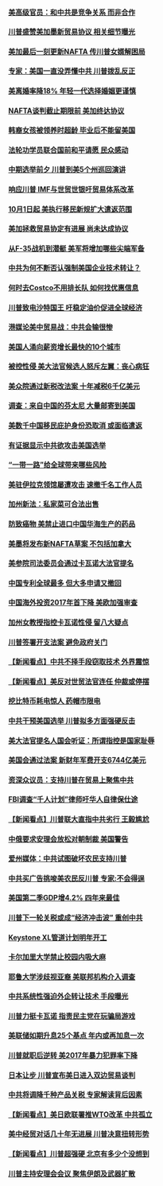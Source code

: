 #### [美高级官员：和中共是竞争关系 而非合作](../pages/nsc412/n10754005.md) 

#### [川普盛赞美加墨新贸易协议 相关细节曝光](../pages/nsc412/n10754004.md) 

#### [美加最后一刻更新NAFTA 传川普女婿解困局](../pages/nsc412/n10753090.md) 

#### [专家：美国一直没弄懂中共 川普拨乱反正](../pages/nsc412/n10753071.md) 

#### [美离婚率降18% 年轻一代选择婚姻更谨慎](../pages/nsc412/n10752797.md) 

#### [NAFTA谈判截止期限前 美加终达协议](../pages/nsc412/n10752737.md) 

#### [韩裔女孩被领养时超龄 毕业后不能留美国](../pages/nsc412/n10752626.md) 

#### [法轮功学员联合国前和平请愿 民众感动](../pages/nsc412/n10752305.md) 

#### [中期选举前夕 川普到美5个州巡回演讲](../pages/nsc412/n10752300.md) 

#### [响应川普  IMF与世贸世银吁贸易体系改革](../pages/nsc412/n10752239.md) 

#### [10月1日起 美执行移民新规扩大遣返范围](../pages/nsc412/n10752212.md) 

#### [美加拯救贸易协定有进展 尚未达成协议](../pages/nsc412/n10752114.md) 

#### [从F-35战机到潜艇 美军将增加哪些尖端军备](../pages/nsc412/n10741274.md) 

#### [中共为何不断否认强制美国企业技术转让？](../pages/nsc412/n10750697.md) 

#### [何时去Costco不用排长队 如何找优惠信息](../pages/nsc412/n10733906.md) 

#### [川普致电沙特国王 吁稳定油价促进全球经济](../pages/nsc412/n10751523.md) 

#### [港媒论美中贸易战：中共会输很惨](../pages/nsc412/n10751525.md) 

#### [美国人涌向薪资增长最快的10个城市](../pages/nsc412/n10733811.md) 

#### [被控性侵 美大法官候选人怒斥左翼：丧心病狂](../pages/nsc412/n10751230.md) 

#### [美众院通过新税改法案 十年减税6千亿美元](../pages/nsc412/n10750888.md) 

#### [调查：来自中国的芬太尼 大量邮寄到美国](../pages/nsc412/n10746608.md) 

#### [美数千中国移民庇护身份恐取消 或面临遣返](../pages/nsc412/n10750638.md) 

#### [有证据显示中共欲攻击美国选举](../pages/nsc412/n10750115.md) 

#### [“一带一路”给全球带来哪些风险](../pages/nsc412/n10742788.md) 

#### [美驻伊拉克领馆屡遭攻击 速撤千名工作人员](../pages/nsc412/n10749876.md) 

#### [加州新法：私家菜可合法出售](../pages/nsc412/n10749522.md) 

#### [防致癌物 美禁止进口中国华海生产的药品](../pages/nsc412/n10749508.md) 

#### [美墨将发布新NAFTA草案 不包括加拿大](../pages/nsc412/n10749336.md) 

#### [美参院司法委员会通过卡瓦诺大法官提名](../pages/nsc412/n10749027.md) 

#### [中国专利全球最多 但大多申请又撤回](../pages/nsc412/n10748651.md) 

#### [中国海外投资2017年首下降 美欧加强审查](../pages/nsc412/n10749054.md) 

#### [加州女教授指控卡瓦诺性侵 留八大疑点](../pages/nsc412/n10749084.md) 

#### [川普签署开支法案 避免政府关门](../pages/nsc412/n10749121.md) 

#### [【新闻看点】中共不择手段窃取技术 外界震惊](../pages/nsc412/n10748942.md) 

#### [【新闻看点】美反对世贸法官连任 仲裁或停摆](../pages/nsc412/n10748715.md) 

#### [挖比特币耗电惊人 药帽市限电](../pages/nsc412/n10747269.md) 

#### [中共干预美国选举 川普拟多方面强硬反击](../pages/nsc412/n10747092.md) 

#### [美大法官提名人国会听证：所谓指控是国家耻辱](../pages/nsc412/n10746612.md) 

#### [美国会通过法案 新财年军费开支6744亿美元](../pages/nsc412/n10746591.md) 

#### [资深众议员：支持川普在贸易上聚焦中共](../pages/nsc412/n10746473.md) 

#### [FBI调查“千人计划”律师吁华人自律保仕途](../pages/nsc412/n10746477.md) 

#### [【新闻看点】川普联大直指中共劣行 王毅尴尬](../pages/nsc412/n10746062.md) 

#### [中俄要求安理会放松对朝制裁 美国警告](../pages/nsc412/n10746374.md) 

#### [爱州媒体：中共试图破坏农民支持川普](../pages/nsc412/n10746257.md) 

#### [中共买广告挑唆美农民反川普 专家:不会得逞](../pages/nsc412/n10746176.md) 

#### [美国第二季GDP增4.2% 四年来最佳](../pages/nsc412/n10746142.md) 

#### [川普下一轮关税或成“经济冲击波” 重创中共](../pages/nsc412/n10744972.md) 

#### [Keystone XL管道计划明年开工](../pages/nsc412/n10744752.md) 

#### [卡尔加里大学禁止校园内吸大麻](../pages/nsc412/n10744628.md) 

#### [耶鲁大学涉歧视亚裔 美联邦机构介入调查](../pages/nsc412/n10744209.md) 

#### [中共系统性强迫外企转让技术 手段曝光](../pages/nsc412/n10744059.md) 

#### [川普力挺卡瓦诺 指责民主党在玩骗局游戏](../pages/nsc412/n10744201.md) 

#### [美联储如期升息25个基点 年内或再加息一次](../pages/nsc412/n10744074.md) 

#### [川普就职后逆转  美2017年暴力犯罪率下降](../pages/nsc412/n10744119.md) 

#### [日本让步 川普宣布美日进入双边贸易谈判](../pages/nsc412/n10744069.md) 

#### [中共将调降千种产品关税 专家解读背后因素](../pages/nsc412/n10743943.md) 

#### [【新闻看点】美日欧联署推WTO改革 中共孤立](../pages/nsc412/n10743642.md) 

#### [美中经贸对话几十年无进展 川普决意扭转形势](../pages/nsc412/n10743904.md) 

#### [【新闻看点】川普超强硬 北京有多少个没想到](../pages/nsc412/n10743643.md) 

#### [川普主持安理会会议 聚焦伊朗及武器扩散](../pages/nsc412/n10743827.md) 

